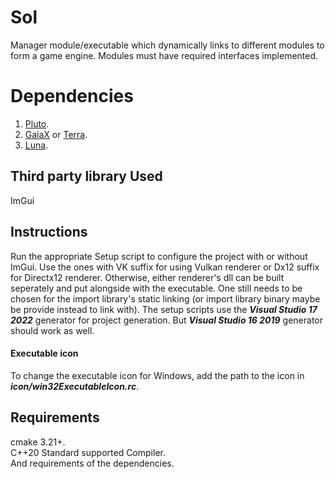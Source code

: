# Sol
Manager module/executable which dynamically links to different modules to form a game engine. Modules must have required interfaces implemented.

# Dependencies
1. [Pluto](https://github.com/razerx100/Pluto).
2. [GaiaX](https://github.com/razerx100/GaiaX) or [Terra](https://github.com/razerx100/Terra).
3. [Luna](https://github.com/razerx100/Luna).

## Third party library Used
ImGui

## Instructions
Run the appropriate Setup script to configure the project with or without ImGui. Use the ones with VK suffix for using Vulkan renderer or Dx12 suffix for Directx12 renderer. Otherwise, either renderer's dll can be built seperately and put alongside with the executable. One still needs to be chosen for the import library's static linking (or import library binary maybe be provide instead to link with). The setup scripts use the ***Visual Studio 17 2022*** generator for project generation. But ***Visual Studio 16 2019*** generator should work as well.

#### Executable icon
To change the executable icon for Windows, add the path to the icon in ***icon/win32ExecutableIcon.rc***.

## Requirements
cmake 3.21+.\
C++20 Standard supported Compiler.\
And requirements of the dependencies.
